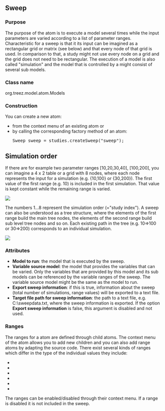 


<h2>Sweep</h2>


<h3>Purpose</h3>
<p>
The purpose of the <a class = "sweep"></a> atom is to execute a model several times while
the input parameters are varied according to a list of parameter ranges. Characteristic 
for a sweep is that it its input can be imagined as a rectangular grid or matrix (see below) and 
that every node of that grid is used. In comparison to that, a <a class = "scenarios"></a> 
study might not use every node on a grid and the grid does not need to be rectangular.    
The execution of a model is also called "simulation" and the model that is controlled 
by a <a class = "sweep"></a> might consist of several sub models.   
</p>

<h3>Class name</h3>

org.treez.model.atom.Models

<H3>Construction</H3>

You can create a new <a class = "sweep"></a> atom: 
<ul>
	<li>from the context menu of an existing <a class = "studies"></a> atom or
	</li>
	<li>by calling the corresponding factory method of an <a class = "studies"></a> atom:	
	<pre class="prettyprint">Sweep sweep = studies.createSweep("sweep");</pre>	     
	</li>
</ul>

<h2> Simulation order </h2>

<p>
If there are for example two parameter ranges [10,20,30,40], [100,200], you can imagine 
a 4 x 2 table or a grid with 8 nodes, where each node represents the input for a simulation
(e.g. {10,100} or {30,200}). The first value of the first range (e.g. 10) is included in 
the first simulation. That value is kept constant while the remaining range is varied.
</p>

<img src = "images/sweeptable.png"/>

<p> 
The numbers 1...8 represent the simulation order (="study index"). A sweep can also be 
understood as a tree structure, where the elements of the first range build
the main tree nodes, the elements of the second range build sub level tree nodes
and so on. Each existing path in the tree (e.g. 10=>100 or 30=>200) corresponds to an
individual simulation.
</p>

<img src = "images/sweeptree.png"/>

<h3>Attributes</h3>

<ul>
<li><b>Model to run</b>: the model that is executed by the sweep.</li>
<li><b>Variable source model</b>: the model that provides the variables that can be varied. Only the variables that are provided by
              this model and its sub models can be referenced by the variable ranges of the sweep. The variable source model might 
              be the same as the model to run.</li>
<li><b>Export sweep information</b>: if this is true, information about the sweep (total number of simulations, range values) will 
              be exported to a text file. </li>
<li><b>Target file path for sweep information</b>: the path to a text file, e.g. C:\sweepdata.txt, where the sweep information
              is exported. If the option <b>Export sweep information</b> is false, this argument is disabled and not used.</li>
</ul>

<h3>Ranges</h3>

The ranges for a <a class = "sweep"></a> atom are defined through child atoms. 
The context menu of the <a class = "sweep"></a> atom allows you to add new children and you
can also add range atoms by adapting the source code. There exist several kinds of ranges
which differ in the type of the individual values they include:

<ul>
<li><a class="quantityVariableRange"></a></li>
<li><a class="doubleVariableRange"></a></li>
<li><a class="booleanVariableRange"></a></li>
<li><a class="stringVariableRange"></a></li>
<li><a class="filePathVariableRange"></a></li>
<li><a class="directoryPathVariableRange"></a></li>
</ul>

The ranges can be enabled/disabled through their context menu. If a range is disabled it is
not included in the sweep. 


</body>
